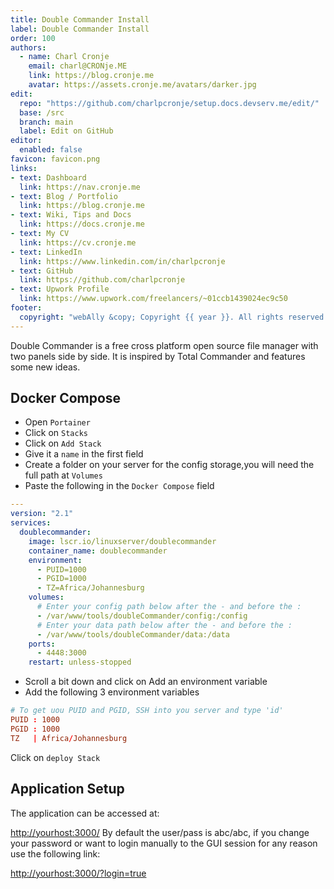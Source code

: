 ```yaml
---
title: Double Commander Install
label: Double Commander Install
order: 100
authors:
  - name: Charl Cronje
    email: charl@CRONje.ME
    link: https://blog.cronje.me
    avatar: https://assets.cronje.me/avatars/darker.jpg
edit:
  repo: "https://github.com/charlpcronje/setup.docs.devserv.me/edit/"
  base: /src
  branch: main
  label: Edit on GitHub
editor:
  enabled: false
favicon: favicon.png
links:
- text: Dashboard
  link: https://nav.cronje.me
- text: Blog / Portfolio
  link: https://blog.cronje.me
- text: Wiki, Tips and Docs 
  link: https://docs.cronje.me
- text: My CV
  link: https://cv.cronje.me
- text: LinkedIn
  link: https://www.linkedin.com/in/charlpcronje
- text: GitHub
  link: https://github.com/charlpcronje
- text: Upwork Profile
  link: https://www.upwork.com/freelancers/~01ccb1439024ec9c50
footer:
  copyright: "webAlly &copy; Copyright {{ year }}. All rights reserved."
---
```

<script type="text/javascript">(function(w,s){var e=document.createElement("script");e.type="text/javascript";e.async=true;e.src="https://cdn.pagesense.io/js/webally/f2527eebee974243853bcd47b32631f4.js";var x=document.getElementsByTagName("script")[0];x.parentNode.insertBefore(e,x);})(window,"script");</script>


Double Commander is a free cross platform open source file manager with two panels side by side. It is inspired by Total Commander and features some new ideas.

## Docker Compose

- Open `Portainer`
- Click on `Stacks`
- Click on `Add Stack`
- Give it a `name` in the first field
- Create a folder on your server for the config storage,you will need the full path at `Volumes`
- Paste the following in the `Docker Compose` field

```yml
---
version: "2.1"
services:
  doublecommander:
    image: lscr.io/linuxserver/doublecommander
    container_name: doublecommander
    environment:
      - PUID=1000
      - PGID=1000
      - TZ=Africa/Johannesburg
    volumes:
      # Enter your config path below after the - and before the :
      - /var/www/tools/doubleCommander/config:/config
      # Enter your data path below after the - and before the :
      - /var/www/tools/doubleCommander/data:/data
    ports:
      - 4448:3000
    restart: unless-stopped
```

- Scroll a bit down and click on Add an environment variable
- Add the following 3 environment variables

```conf
# To get uou PUID and PGID, SSH into you server and type 'id'
PUID : 1000
PGID : 1000
TZ   | Africa/Johannesburg
```

Click on `deploy Stack`

## Application Setup

The application can be accessed at:

[http://yourhost:3000/](http://yourhost:3000/)
By default the user/pass is abc/abc, if you change your password or want to login manually to the GUI session for any reason use the following link:

[http://yourhost:3000/?login=true](http://yourhost:3000/?login=true)
